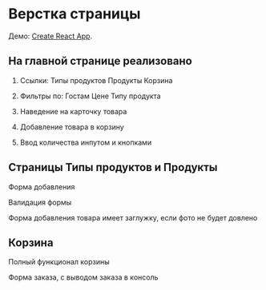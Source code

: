 # Верстка страницы 

Демо: [Create React App](https://github.com/facebook/create-react-app).

## На главной странице реализовано

1. Ссылки:
    Типы продуктов
    Продукты
    Корзина

2. Фильтры по:
    Гостам
    Цене
    Типу продукта

3. Наведение на карточку товара

4. Добавление товара в корзину 

5. Ввод количества инпутом и кнопками


## Страницы Типы продуктов и Продукты

Форма добавления

Валидация формы

Форма добавления товара имеет заглужку, если фото не будет довлено 

## Корзина

Полный функционал корзины

Форма заказа, с выводом заказа в консоль
